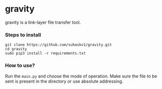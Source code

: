 # gravity
gravity is a link-layer file transfer tool.

### Steps to install

```
git clone https://github.com/suhaskv1/gravity.git
cd gravity
sudo pip3 install -r requirements.txt
```

### How to use?

Run the `main.py` and choose the mode of operation. Make sure the file to be sent is present in the directory or use absolute addressing.
